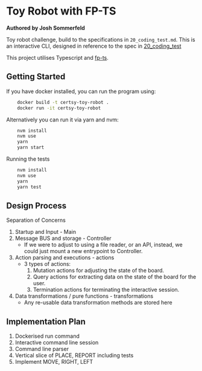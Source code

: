 # Toy Robot with FP-TS

**Authored by Josh Sommerfeld**

Toy robot challenge, build to the specifications in `20_coding_test.md`.
This is an interactive CLI, designed in reference to the spec in [20_coding_test](20_coding_test.md)

This project utilises Typescript and [fp-ts](https://github.com/gcanti/fp-ts).

## Getting Started

If you have docker installed, you can run the program using:
```bash
    docker build -t certsy-toy-robot .
    docker run -it certsy-toy-robot
```

Alternatively you can run it via yarn and nvm:
```bash
    nvm install
    nvm use
    yarn
    yarn start
```

Running the tests
```bash
    nvm install
    nvm use
    yarn
    yarn test
```

## Design Process

Separation of Concerns
1. Startup and Input - Main
2. Message BUS and storage - Controller
    - If we were to adjust to using a file reader, or an API, instead, we could just mount a new entrypoint to Controller.
3. Action parsing and executions - actions
    - 3 types of actions:
        1. Mutation actions for adjusting the state of the board.
        2. Query actions for extracting data on the state of the board for the user.
        3. Termination actions for terminating the interactive session.
4. Data transformations / pure functions - transformations
    - Any re-usable data transformation methods are stored here


## Implementation Plan

1. Dockerised run command
2. Interactive command line session
3. Command line parser
4. Vertical slice of PLACE, REPORT including tests
5. Implement MOVE, RIGHT, LEFT
